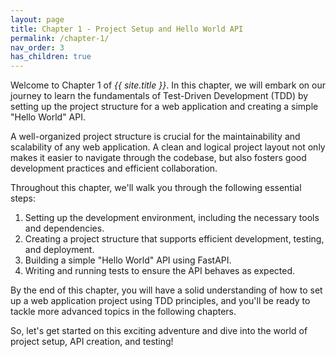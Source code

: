 ```yaml
---
layout: page
title: Chapter 1 - Project Setup and Hello World API
permalink: /chapter-1/
nav_order: 3
has_children: true
---
```


Welcome to Chapter 1 of _{{ site.title }}_. In this chapter, we will embark on our journey to learn the fundamentals of Test-Driven Development (TDD) by setting up the project structure for a web application and creating a simple "Hello World" API.

A well-organized project structure is crucial for the maintainability and scalability of any web application. A clean and logical project layout not only makes it easier to navigate through the codebase, but also fosters good development practices and efficient collaboration.

Throughout this chapter, we'll walk you through the following essential steps:

1. Setting up the development environment, including the necessary tools and dependencies.
2. Creating a project structure that supports efficient development, testing, and deployment.
3. Building a simple "Hello World" API using FastAPI.
4. Writing and running tests to ensure the API behaves as expected.

By the end of this chapter, you will have a solid understanding of how to set up a web application project using TDD principles, and you'll be ready to tackle more advanced topics in the following chapters.

So, let's get started on this exciting adventure and dive into the world of project setup, API creation, and testing!